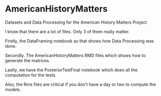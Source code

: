 # AmericanHistoryMatters
Datasets and Data Processing for the American History Matters Project

I know that there are a lot of files. Only 3 of them really matter. 

Firstly, the DataFraming notebook as that shows how Data Processing was done. 

Secondly. The AmericanHistoryMatters RMD files which shows how to generate the matrices.

Lastly, we have the PosteriorTestFinal notebook which does all the computation for the tests. 

Also, the Rms files are critical if you don't have a day or two to compute the models.


